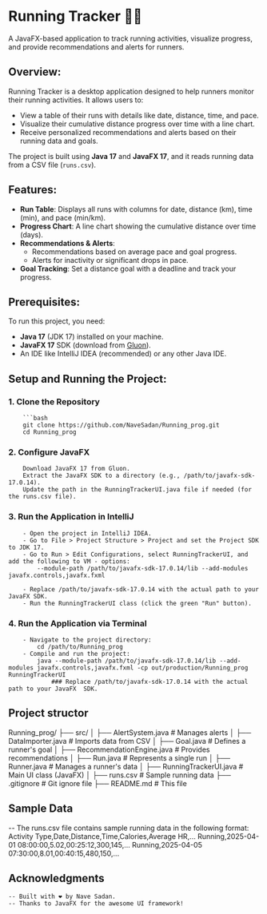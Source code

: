 # Running Tracker 🏃‍♂️

A JavaFX-based application to track running activities, visualize progress, and provide recommendations and alerts for runners.

## Overview:

Running Tracker is a desktop application designed to help runners monitor their running activities. It allows users to:
- View a table of their runs with details like date, distance, time, and pace.
- Visualize their cumulative distance progress over time with a line chart.
- Receive personalized recommendations and alerts based on their running data and goals.

The project is built using **Java 17** and **JavaFX 17**, and it reads running data from a CSV file (`runs.csv`).

## Features:

- **Run Table**: Displays all runs with columns for date, distance (km), time (min), and pace (min/km).
- **Progress Chart**: A line chart showing the cumulative distance over time (days).
- **Recommendations & Alerts**:
  - Recommendations based on average pace and goal progress.
  - Alerts for inactivity or significant drops in pace.
- **Goal Tracking**: Set a distance goal with a deadline and track your progress.


## Prerequisites:

To run this project, you need:
- **Java 17** (JDK 17) installed on your machine.
- **JavaFX 17** SDK (download from [Gluon](https://gluonhq.com/products/javafx/)).
- An IDE like IntelliJ IDEA (recommended) or any other Java IDE.

## Setup and Running the Project:

### 1. Clone the Repository
        ```bash
        git clone https://github.com/NaveSadan/Running_prog.git
        cd Running_prog

### 2. Configure JavaFX

        Download JavaFX 17 from Gluon.
        Extract the JavaFX SDK to a directory (e.g., /path/to/javafx-sdk-17.0.14).
        Update the path in the RunningTrackerUI.java file if needed (for the runs.csv file).

### 3. Run the Application in IntelliJ

        - Open the project in IntelliJ IDEA.
        - Go to File > Project Structure > Project and set the Project SDK to JDK 17.
        - Go to Run > Edit Configurations, select RunningTrackerUI, and add the following to VM - options:
            --module-path /path/to/javafx-sdk-17.0.14/lib --add-modules javafx.controls,javafx.fxml

        - Replace /path/to/javafx-sdk-17.0.14 with the actual path to your JavaFX SDK.
        - Run the RunningTrackerUI class (click the green "Run" button).

### 4. Run the Application via Terminal

        - Navigate to the project directory:
            cd /path/to/Running_prog
        - Compile and run the project:
            java --module-path /path/to/javafx-sdk-17.0.14/lib --add-modules javafx.controls,javafx.fxml -cp out/production/Running_prog RunningTrackerUI
                ### Replace /path/to/javafx-sdk-17.0.14 with the actual path to your JavaFX  SDK.

## Project structor
Running_prog/
├── src/
│   ├── AlertSystem.java       # Manages alerts
│   ├── DataImporter.java      # Imports data from CSV
│   ├── Goal.java              # Defines a runner's goal
│   ├── RecommendationEngine.java # Provides recommendations
│   ├── Run.java               # Represents a single run
│   ├── Runner.java            # Manages a runner's data
│   ├── RunningTrackerUI.java  # Main UI class (JavaFX)
│   ├── runs.csv               # Sample running data
├── .gitignore                 # Git ignore file
├── README.md                  # This file


## Sample Data

-- The runs.csv file contains sample running data in the following format:
    Activity Type,Date,Distance,Time,Calories,Average HR,...
    Running,2025-04-01 08:00:00,5.02,00:25:12,300,145,...
    Running,2025-04-05 07:30:00,8.01,00:40:15,480,150,...

## Acknowledgments

    -- Built with ❤️ by Nave Sadan.
    -- Thanks to JavaFX for the awesome UI framework!